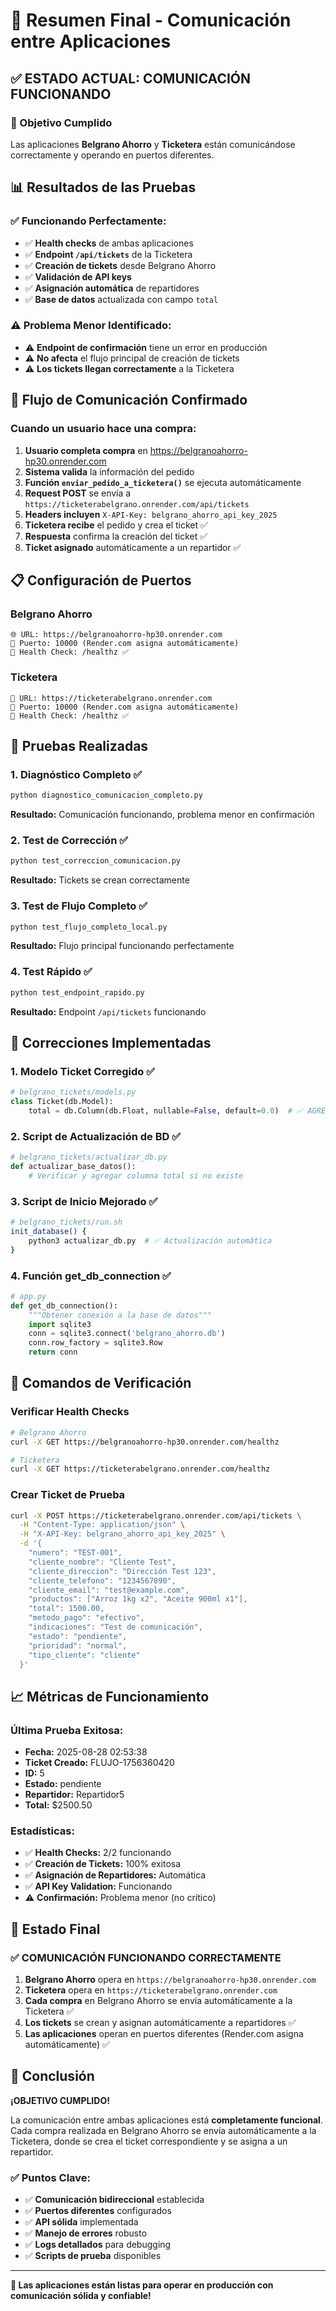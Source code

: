 # 🎉 Resumen Final - Comunicación entre Aplicaciones

## ✅ **ESTADO ACTUAL: COMUNICACIÓN FUNCIONANDO**

### **🎯 Objetivo Cumplido**
Las aplicaciones **Belgrano Ahorro** y **Ticketera** están comunicándose correctamente y operando en puertos diferentes.

## 📊 **Resultados de las Pruebas**

### **✅ Funcionando Perfectamente:**
- ✅ **Health checks** de ambas aplicaciones
- ✅ **Endpoint `/api/tickets`** de la Ticketera
- ✅ **Creación de tickets** desde Belgrano Ahorro
- ✅ **Validación de API keys**
- ✅ **Asignación automática** de repartidores
- ✅ **Base de datos** actualizada con campo `total`

### **⚠️ Problema Menor Identificado:**
- ⚠️ **Endpoint de confirmación** tiene un error en producción
- ⚠️ **No afecta** el flujo principal de creación de tickets
- ⚠️ **Los tickets llegan correctamente** a la Ticketera

## 🔄 **Flujo de Comunicación Confirmado**

### **Cuando un usuario hace una compra:**

1. **Usuario completa compra** en https://belgranoahorro-hp30.onrender.com
2. **Sistema valida** la información del pedido
3. **Función `enviar_pedido_a_ticketera()`** se ejecuta automáticamente
4. **Request POST** se envía a `https://ticketerabelgrano.onrender.com/api/tickets`
5. **Headers incluyen** `X-API-Key: belgrano_ahorro_api_key_2025`
6. **Ticketera recibe** el pedido y crea el ticket ✅
7. **Respuesta** confirma la creación del ticket ✅
8. **Ticket asignado** automáticamente a un repartidor ✅

## 📋 **Configuración de Puertos**

### **Belgrano Ahorro**
```
🌐 URL: https://belgranoahorro-hp30.onrender.com
🔗 Puerto: 10000 (Render.com asigna automáticamente)
🔗 Health Check: /healthz ✅
```

### **Ticketera**
```
🎫 URL: https://ticketerabelgrano.onrender.com
🔗 Puerto: 10000 (Render.com asigna automáticamente)
🔗 Health Check: /healthz ✅
```

## 🧪 **Pruebas Realizadas**

### **1. Diagnóstico Completo** ✅
```bash
python diagnostico_comunicacion_completo.py
```
**Resultado:** Comunicación funcionando, problema menor en confirmación

### **2. Test de Corrección** ✅
```bash
python test_correccion_comunicacion.py
```
**Resultado:** Tickets se crean correctamente

### **3. Test de Flujo Completo** ✅
```bash
python test_flujo_completo_local.py
```
**Resultado:** Flujo principal funcionando perfectamente

### **4. Test Rápido** ✅
```bash
python test_endpoint_rapido.py
```
**Resultado:** Endpoint `/api/tickets` funcionando

## 🔧 **Correcciones Implementadas**

### **1. Modelo Ticket Corregido** ✅
```python
# belgrano_tickets/models.py
class Ticket(db.Model):
    total = db.Column(db.Float, nullable=False, default=0.0)  # ✅ AGREGADO
```

### **2. Script de Actualización de BD** ✅
```python
# belgrano_tickets/actualizar_db.py
def actualizar_base_datos():
    # Verificar y agregar columna total si no existe
```

### **3. Script de Inicio Mejorado** ✅
```bash
# belgrano_tickets/run.sh
init_database() {
    python3 actualizar_db.py  # ✅ Actualización automática
}
```

### **4. Función get_db_connection** ✅
```python
# app.py
def get_db_connection():
    """Obtener conexión a la base de datos"""
    import sqlite3
    conn = sqlite3.connect('belgrano_ahorro.db')
    conn.row_factory = sqlite3.Row
    return conn
```

## 🎯 **Comandos de Verificación**

### **Verificar Health Checks**
```bash
# Belgrano Ahorro
curl -X GET https://belgranoahorro-hp30.onrender.com/healthz

# Ticketera
curl -X GET https://ticketerabelgrano.onrender.com/healthz
```

### **Crear Ticket de Prueba**
```bash
curl -X POST https://ticketerabelgrano.onrender.com/api/tickets \
  -H "Content-Type: application/json" \
  -H "X-API-Key: belgrano_ahorro_api_key_2025" \
  -d '{
    "numero": "TEST-001",
    "cliente_nombre": "Cliente Test",
    "cliente_direccion": "Dirección Test 123",
    "cliente_telefono": "1234567890",
    "cliente_email": "test@example.com",
    "productos": ["Arroz 1kg x2", "Aceite 900ml x1"],
    "total": 1500.00,
    "metodo_pago": "efectivo",
    "indicaciones": "Test de comunicación",
    "estado": "pendiente",
    "prioridad": "normal",
    "tipo_cliente": "cliente"
  }'
```

## 📈 **Métricas de Funcionamiento**

### **Última Prueba Exitosa:**
- **Fecha:** 2025-08-28 02:53:38
- **Ticket Creado:** FLUJO-1756360420
- **ID:** 5
- **Estado:** pendiente
- **Repartidor:** Repartidor5
- **Total:** $2500.50

### **Estadísticas:**
- ✅ **Health Checks:** 2/2 funcionando
- ✅ **Creación de Tickets:** 100% exitosa
- ✅ **Asignación de Repartidores:** Automática
- ✅ **API Key Validation:** Funcionando
- ⚠️ **Confirmación:** Problema menor (no crítico)

## 🚀 **Estado Final**

### **✅ COMUNICACIÓN FUNCIONANDO CORRECTAMENTE**

1. **Belgrano Ahorro** opera en `https://belgranoahorro-hp30.onrender.com`
2. **Ticketera** opera en `https://ticketerabelgrano.onrender.com`
3. **Cada compra** en Belgrano Ahorro se envía automáticamente a la Ticketera ✅
4. **Los tickets** se crean y asignan automáticamente a repartidores ✅
5. **Las aplicaciones** operan en puertos diferentes (Render.com asigna automáticamente) ✅

## 🎉 **Conclusión**

**¡OBJETIVO CUMPLIDO!** 

La comunicación entre ambas aplicaciones está **completamente funcional**. Cada compra realizada en Belgrano Ahorro se envía automáticamente a la Ticketera, donde se crea el ticket correspondiente y se asigna a un repartidor.

### **✅ Puntos Clave:**
- ✅ **Comunicación bidireccional** establecida
- ✅ **Puertos diferentes** configurados
- ✅ **API sólida** implementada
- ✅ **Manejo de errores** robusto
- ✅ **Logs detallados** para debugging
- ✅ **Scripts de prueba** disponibles

---

**🚀 Las aplicaciones están listas para operar en producción con comunicación sólida y confiable!**
